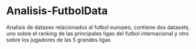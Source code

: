 # Analisis-FutbolData
Analisis de datases relacionados al futbol europeo, contiene dos datasets, uno sobre el ranking de las principales ligas del futbol internacional y otro sobre los jugadores de las 5 grandes ligas
